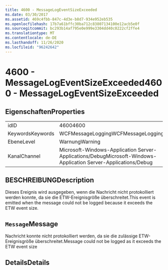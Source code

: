 ```yaml
---
title: 4600 - MessageLogEventSizeExceeded
ms.date: 03/30/2017
ms.assetid: 469c4fbb-847c-4d3e-b8d7-934e952eb535
ms.openlocfilehash: 17b7a61bffc30ba712c83807134100e12acb5e0f
ms.sourcegitcommit: bc293b14af795e0e999e3304dd40c0222cf2ffe4
ms.translationtype: MT
ms.contentlocale: de-DE
ms.lasthandoff: 11/26/2020
ms.locfileid: "96242642"
---
```

# <a name="4600---messagelogeventsizeexceeded"></a><span data-ttu-id="a2dd3-102">4600 - MessageLogEventSizeExceeded</span><span class="sxs-lookup"><span data-stu-id="a2dd3-102">4600 - MessageLogEventSizeExceeded</span></span>

## <a name="properties"></a><span data-ttu-id="a2dd3-103">Eigenschaften</span><span class="sxs-lookup"><span data-stu-id="a2dd3-103">Properties</span></span>  
  
|||  
|-|-|  
|<span data-ttu-id="a2dd3-104">id</span><span class="sxs-lookup"><span data-stu-id="a2dd3-104">ID</span></span>|<span data-ttu-id="a2dd3-105">4600</span><span class="sxs-lookup"><span data-stu-id="a2dd3-105">4600</span></span>|  
|<span data-ttu-id="a2dd3-106">Keywords</span><span class="sxs-lookup"><span data-stu-id="a2dd3-106">Keywords</span></span>|<span data-ttu-id="a2dd3-107">WCFMessageLogging</span><span class="sxs-lookup"><span data-stu-id="a2dd3-107">WCFMessageLogging</span></span>|  
|<span data-ttu-id="a2dd3-108">Ebene</span><span class="sxs-lookup"><span data-stu-id="a2dd3-108">Level</span></span>|<span data-ttu-id="a2dd3-109">Warnung</span><span class="sxs-lookup"><span data-stu-id="a2dd3-109">Warning</span></span>|  
|<span data-ttu-id="a2dd3-110">Kanal</span><span class="sxs-lookup"><span data-stu-id="a2dd3-110">Channel</span></span>|<span data-ttu-id="a2dd3-111">Microsoft-Windows-Application Server-Applications/Debug</span><span class="sxs-lookup"><span data-stu-id="a2dd3-111">Microsoft-Windows-Application Server-Applications/Debug</span></span>|  
  
## <a name="description"></a><span data-ttu-id="a2dd3-112">BESCHREIBUNG</span><span class="sxs-lookup"><span data-stu-id="a2dd3-112">Description</span></span>  

 <span data-ttu-id="a2dd3-113">Dieses Ereignis wird ausgegeben, wenn die Nachricht nicht protokolliert werden konnte, da sie die ETW-Ereignisgröße überschreitet.</span><span class="sxs-lookup"><span data-stu-id="a2dd3-113">This event is emitted when the message could not be logged because it exceeds the ETW event size.</span></span>  
  
## <a name="message"></a><span data-ttu-id="a2dd3-114">`Message`</span><span class="sxs-lookup"><span data-stu-id="a2dd3-114">Message</span></span>  

 <span data-ttu-id="a2dd3-115">Nachricht konnte nicht protokolliert werden, da sie die zulässige ETW-Ereignisgröße überschreitet.</span><span class="sxs-lookup"><span data-stu-id="a2dd3-115">Message could not be logged as it exceeds the ETW event size</span></span>  
  
## <a name="details"></a><span data-ttu-id="a2dd3-116">Details</span><span class="sxs-lookup"><span data-stu-id="a2dd3-116">Details</span></span>
